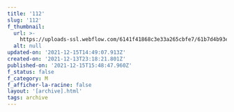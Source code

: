 ```yaml
---
title: '112'
slug: '112'
f_thumbnail:
  url: >-
    https://uploads-ssl.webflow.com/6141f41868c3e33a265cbfe7/61b7d4b93e7526cdc3efc24c_112.jpg
  alt: null
updated-on: '2021-12-15T14:49:07.913Z'
created-on: '2021-12-13T23:18:21.801Z'
published-on: '2021-12-15T15:48:47.960Z'
f_status: false
f_category: M
f_afficher-la-racine: false
layout: '[archive].html'
tags: archive
---
```



